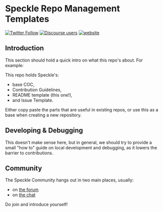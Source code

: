 # Speckle Repo Management Templates

[![Twitter Follow](https://img.shields.io/twitter/follow/SpeckleSystems?style=social)](https://twitter.com/SpeckleSystems) [![Discourse users](https://img.shields.io/discourse/users?server=https%3A%2F%2Fdiscourse.speckle.works&style=flat-square)](https://discourse.speckle.works)
[![website](https://img.shields.io/badge/www-speckle.systems-royalblue?style=flat-square)](https://speckle.systems)


## Introduction

This section should hold a quick intro on what this repo's about. For example: 

This repo holds Speckle's: 
- base COC, 
- Contribution Guidelines, 
- README template (this one!),
- and Issue Template. 

Either copy paste the parts that are useful in existing repos, or use this as a base when creating a new repository. 

## Developing & Debugging

This doesn't make sense here, but in general, we should try to provide a small "how to" guide on local development and debugging, as it lowers the barrier to contributions. 

## Community 

The Speckle Community hangs out in two main places, usually: 
- on [the forum](https://discourse.speckle.works)
- on [the chat](https://discordapp.com/channels/726756379083145269/726756380199092258/746023170519203990) 

Do join and introduce yourself! 
